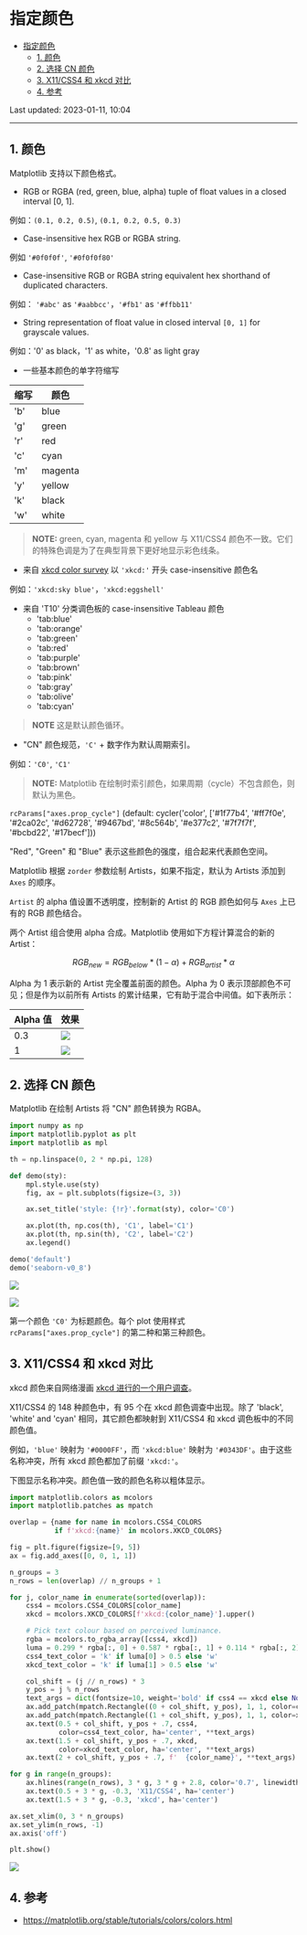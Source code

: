 # 指定颜色

- [指定颜色](#指定颜色)
  - [1. 颜色](#1-颜色)
  - [2. 选择 CN 颜色](#2-选择-cn-颜色)
  - [3. X11/CSS4 和 xkcd 对比](#3-x11css4-和-xkcd-对比)
  - [4. 参考](#4-参考)

Last updated: 2023-01-11, 10:04
****

## 1. 颜色

Matplotlib 支持以下颜色格式。

- RGB or RGBA (red, green, blue, alpha) tuple of float values in a closed interval [0, 1].

例如：`(0.1, 0.2, 0.5)`, `(0.1, 0.2, 0.5, 0.3)`

- Case-insensitive hex RGB or RGBA string.

例如 `'#0f0f0f'`, `'#0f0f0f80'`

- Case-insensitive RGB or RGBA string equivalent hex shorthand of duplicated characters.

例如： `'#abc'` as `'#aabbcc'`，`'#fb1'` as `'#ffbb11'`

- String representation of float value in closed interval `[0, 1]` for grayscale values.

例如：'0' as black，'1' as white，'0.8' as light gray

- 一些基本颜色的单字符缩写

|缩写|颜色|
|---|---|
|'b'|blue|
|'g'|green|
|'r'|red|
|'c'|cyan|
|'m'|magenta|
|'y'|yellow|
|'k'|black|
|'w'|white|

> **NOTE:** green, cyan, magenta 和 yellow 与 X11/CSS4 颜色不一致。它们的特殊色调是为了在典型背景下更好地显示彩色线条。

- 来自 [xkcd color survey](https://xkcd.com/color/rgb/) 以 `'xkcd:'` 开头 case-insensitive 颜色名

例如：`'xkcd:sky blue'`，`'xkcd:eggshell'`

- 来自 'T10' 分类调色板的 case-insensitive Tableau 颜色
  - 'tab:blue'
  - 'tab:orange'
  - 'tab:green'
  - 'tab:red'
  - 'tab:purple'
  - 'tab:brown'
  - 'tab:pink'
  - 'tab:gray'
  - 'tab:olive'
  - 'tab:cyan'

> **NOTE** 这是默认颜色循环。

- "CN" 颜色规范，`'C'` + 数字作为默认周期索引。

例如：`'C0'`, `'C1'`

> **NOTE:** Matplotlib 在绘制时索引颜色，如果周期（cycle）不包含颜色，则默认为黑色。

`rcParams["axes.prop_cycle"]` (default: cycler('color', ['#1f77b4', '#ff7f0e', '#2ca02c', '#d62728', '#9467bd', '#8c564b', '#e377c2', '#7f7f7f', '#bcbd22', '#17becf']))

"Red", "Green" 和 "Blue" 表示这些颜色的强度，组合起来代表颜色空间。

Matplotlib 根据 `zorder` 参数绘制 Artists，如果不指定，默认为 Artists 添加到 `Axes` 的顺序。

`Artist` 的 alpha 值设置不透明度，控制新的 Artist 的 RGB 颜色如何与 `Axes` 上已有的 RGB 颜色结合。

两个 Artist 组合使用 alpha 合成。Matplotlib 使用如下方程计算混合的新的 Artist：

$$RGB_{new}=RGB_{below}*(1-\alpha)+RGB_{artist}*\alpha$$

Alpha 为 1 表示新的 Artist 完全覆盖前面的颜色。Alpha 为 0 表示顶部颜色不可见；但是作为以前所有 Artists 的累计结果，它有助于混合中间值。如下表所示：

|Alpha 值|效果|
|---|---|
|0.3|![](images/2023-01-11-09-35-18.png)|
|1|![](images/2023-01-11-09-35-52.png)|

## 2. 选择 CN 颜色

Matplotlib 在绘制 Artists 将 "CN" 颜色转换为 RGBA。

```python
import numpy as np
import matplotlib.pyplot as plt
import matplotlib as mpl

th = np.linspace(0, 2 * np.pi, 128)

def demo(sty):
    mpl.style.use(sty)
    fig, ax = plt.subplots(figsize=(3, 3))

    ax.set_title('style: {!r}'.format(sty), color='C0')

    ax.plot(th, np.cos(th), 'C1', label='C1')
    ax.plot(th, np.sin(th), 'C2', label='C2')
    ax.legend()

demo('default')
demo('seaborn-v0_8')
```

![](images/color1.png)

![](images/color2.png)

第一个颜色 `'C0'` 为标题颜色。每个 plot 使用样式 `rcParams["axes.prop_cycle"]` 的第二种和第三种颜色。

## 3. X11/CSS4 和 xkcd 对比

xkcd 颜色来自网络漫画 [xkcd 进行的一个用户调查](https://blog.xkcd.com/2010/05/03/color-survey-results/)。

X11/CSS4 的 148 种颜色中，有 95 个在 xkcd 颜色调查中出现。除了 'black', 'white' and 'cyan' 相同，其它颜色都映射到 X11/CSS4 和 xkcd 调色板中的不同颜色值。

例如，`'blue'` 映射为 `'#0000FF'`，而 `'xkcd:blue'` 映射为 `'#0343DF'`。由于这些名称冲突，所有 xkcd 颜色都加了前缀 `'xkcd:'`。

下图显示名称冲突。颜色值一致的颜色名称以粗体显示。

```python
import matplotlib.colors as mcolors
import matplotlib.patches as mpatch

overlap = {name for name in mcolors.CSS4_COLORS
           if f'xkcd:{name}' in mcolors.XKCD_COLORS}

fig = plt.figure(figsize=[9, 5])
ax = fig.add_axes([0, 0, 1, 1])

n_groups = 3
n_rows = len(overlap) // n_groups + 1

for j, color_name in enumerate(sorted(overlap)):
    css4 = mcolors.CSS4_COLORS[color_name]
    xkcd = mcolors.XKCD_COLORS[f'xkcd:{color_name}'].upper()

    # Pick text colour based on perceived luminance.
    rgba = mcolors.to_rgba_array([css4, xkcd])
    luma = 0.299 * rgba[:, 0] + 0.587 * rgba[:, 1] + 0.114 * rgba[:, 2]
    css4_text_color = 'k' if luma[0] > 0.5 else 'w'
    xkcd_text_color = 'k' if luma[1] > 0.5 else 'w'

    col_shift = (j // n_rows) * 3
    y_pos = j % n_rows
    text_args = dict(fontsize=10, weight='bold' if css4 == xkcd else None)
    ax.add_patch(mpatch.Rectangle((0 + col_shift, y_pos), 1, 1, color=css4))
    ax.add_patch(mpatch.Rectangle((1 + col_shift, y_pos), 1, 1, color=xkcd))
    ax.text(0.5 + col_shift, y_pos + .7, css4,
            color=css4_text_color, ha='center', **text_args)
    ax.text(1.5 + col_shift, y_pos + .7, xkcd,
            color=xkcd_text_color, ha='center', **text_args)
    ax.text(2 + col_shift, y_pos + .7, f'  {color_name}', **text_args)

for g in range(n_groups):
    ax.hlines(range(n_rows), 3 * g, 3 * g + 2.8, color='0.7', linewidth=1)
    ax.text(0.5 + 3 * g, -0.3, 'X11/CSS4', ha='center')
    ax.text(1.5 + 3 * g, -0.3, 'xkcd', ha='center')

ax.set_xlim(0, 3 * n_groups)
ax.set_ylim(n_rows, -1)
ax.axis('off')

plt.show()
```

![](images/color3.png)

## 4. 参考

- https://matplotlib.org/stable/tutorials/colors/colors.html
